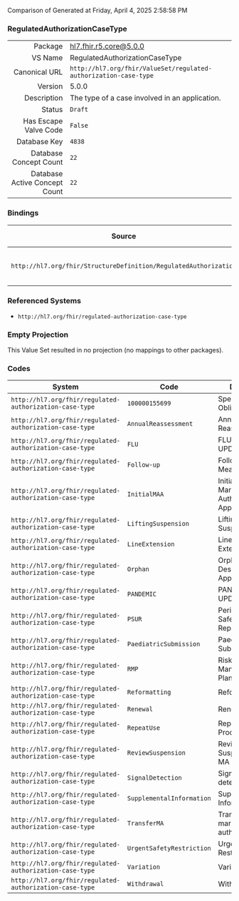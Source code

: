 Comparison of 
Generated at Friday, April 4, 2025 2:58:58 PM

### RegulatedAuthorizationCaseType

|      |     |
| ---: | --- |
| Package | hl7.fhir.r5.core@5.0.0 |
| VS Name | RegulatedAuthorizationCaseType |
| Canonical URL | `http://hl7.org/fhir/ValueSet/regulated-authorization-case-type` |
| Version | 5.0.0 |
| Description | The type of a case involved in an application. |
| Status | `Draft` |
| Has Escape Valve Code | `False` |
| Database Key | `4838` |
| Database Concept Count | `22` |
| Database Active Concept Count | `22` |
### Bindings

| Source | Element | Binding | Strength | Element Short |
| ------ | ------- | ------- | -------- | ------------- |
| `http://hl7.org/fhir/StructureDefinition/RegulatedAuthorization` | `RegulatedAuthorization.case.type` | `http://hl7.org/fhir/ValueSet/regulated-authorization-case-type` | `Example` | The defining type of case |

### Referenced Systems

* `http://hl7.org/fhir/regulated-authorization-case-type`
### Empty Projection

This Value Set resulted in no projection (no mappings to other packages).

### Codes

| System | Code | Display |
| ------ | ---- | ------- |
| `http://hl7.org/fhir/regulated-authorization-case-type` | `100000155699` | Specific Obligation |
| `http://hl7.org/fhir/regulated-authorization-case-type` | `AnnualReassessment` | Annual Reassessment |
| `http://hl7.org/fhir/regulated-authorization-case-type` | `FLU` | FLU STRAIN UPDATE |
| `http://hl7.org/fhir/regulated-authorization-case-type` | `Follow-up` | Follow-up Measure |
| `http://hl7.org/fhir/regulated-authorization-case-type` | `InitialMAA` | Initial Marketing Authorization Application |
| `http://hl7.org/fhir/regulated-authorization-case-type` | `LiftingSuspension` | Lifting of a Suspension |
| `http://hl7.org/fhir/regulated-authorization-case-type` | `LineExtension` | Line Extension |
| `http://hl7.org/fhir/regulated-authorization-case-type` | `Orphan` | Orphan Designation Application |
| `http://hl7.org/fhir/regulated-authorization-case-type` | `PANDEMIC` | PANDEMIC UPDATE |
| `http://hl7.org/fhir/regulated-authorization-case-type` | `PSUR` | Periodic Safety Update Report |
| `http://hl7.org/fhir/regulated-authorization-case-type` | `PaediatricSubmission` | Paediatric Submission |
| `http://hl7.org/fhir/regulated-authorization-case-type` | `RMP` | Risk Management Plan |
| `http://hl7.org/fhir/regulated-authorization-case-type` | `Reformatting` | Reformatting |
| `http://hl7.org/fhir/regulated-authorization-case-type` | `Renewal` | Renewal |
| `http://hl7.org/fhir/regulated-authorization-case-type` | `RepeatUse` | Repeat Use Procedure |
| `http://hl7.org/fhir/regulated-authorization-case-type` | `ReviewSuspension` | Review of a Suspension of MA |
| `http://hl7.org/fhir/regulated-authorization-case-type` | `SignalDetection` | Signal detection |
| `http://hl7.org/fhir/regulated-authorization-case-type` | `SupplementalInformation` | Supplemental Information |
| `http://hl7.org/fhir/regulated-authorization-case-type` | `TransferMA` | Transfer of a marketing authorization |
| `http://hl7.org/fhir/regulated-authorization-case-type` | `UrgentSafetyRestriction` | Urgent Safety Restriction |
| `http://hl7.org/fhir/regulated-authorization-case-type` | `Variation` | Variation |
| `http://hl7.org/fhir/regulated-authorization-case-type` | `Withdrawal` | Withdrawal |
